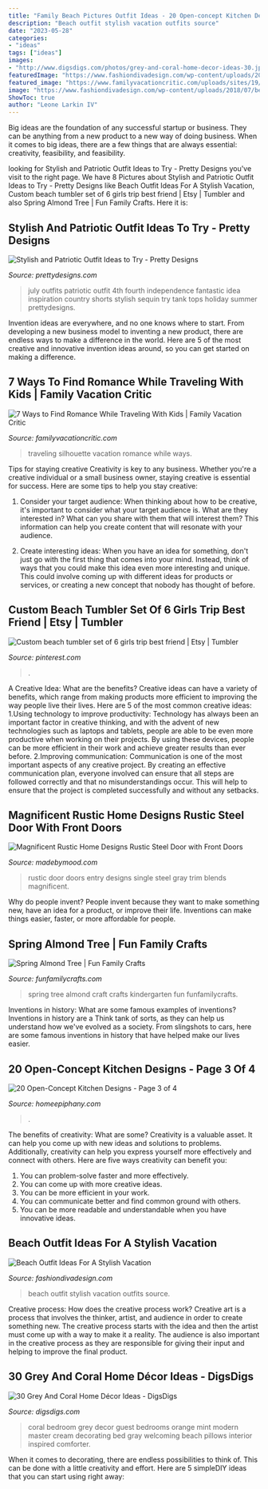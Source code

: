 ```yaml
---
title: "Family Beach Pictures Outfit Ideas - 20 Open-concept Kitchen Designs"
description: "Beach outfit stylish vacation outfits source"
date: "2023-05-28"
categories:
- "ideas"
tags: ["ideas"]
images:
- "http://www.digsdigs.com/photos/grey-and-coral-home-decor-ideas-30.jpg"
featuredImage: "https://www.fashiondivadesign.com/wp-content/uploads/2018/07/beach-outfits-9-.jpg"
featured_image: "https://www.familyvacationcritic.com/uploads/sites/19/2009/01/FamilySilhouette-1024x512.jpg"
image: "https://www.fashiondivadesign.com/wp-content/uploads/2018/07/beach-outfits-9-.jpg"
ShowToc: true
author: "Leone Larkin IV"
---
```



Big ideas are the foundation of any successful startup or business. They can be anything from a new product to a new way of doing business. When it comes to big ideas, there are a few things that are always essential: creativity, feasibility, and feasibility.

	

		
looking for Stylish and Patriotic Outfit Ideas to Try - Pretty Designs you've visit to the right page. We have 8 Pictures about Stylish and Patriotic Outfit Ideas to Try - Pretty Designs like Beach Outfit Ideas For A Stylish Vacation, Custom beach tumbler set of 6 girls trip best friend | Etsy | Tumbler and also Spring Almond Tree | Fun Family Crafts. Here it is:
		
    
## Stylish And Patriotic Outfit Ideas To Try - Pretty Designs

<img loading=lazy src="https://www.prettydesigns.com/wp-content/uploads/2014/07/Fantastic-Patriotic-Outfit-Idea.jpg" onerror="this.onerror=null;this.src='https://tse1.mm.bing.net/th?id=OIP.Wj2SxtFdbGfByrgclYfD4gHaN8&amp;pid=15.1';" alt="Stylish and Patriotic Outfit Ideas to Try - Pretty Designs">

_Source: prettydesigns.com_

>july outfits patriotic outfit 4th fourth independence fantastic idea inspiration country shorts stylish sequin try tank tops holiday summer prettydesigns. 

	

Invention ideas are everywhere, and no one knows where to start. From developing a new business model to inventing a new product, there are endless ways to make a difference in the world. Here are 5 of the most creative and innovative invention ideas around, so you can get started on making a difference.

    
## 7 Ways To Find Romance While Traveling With Kids | Family Vacation Critic

<img loading=lazy src="https://www.familyvacationcritic.com/uploads/sites/19/2009/01/FamilySilhouette-1024x512.jpg" onerror="this.onerror=null;this.src='https://tse1.mm.bing.net/th?id=OIP.ijDoQGZrxl6Yfy2NqQf1tAHaDt&amp;pid=15.1';" alt="7 Ways to Find Romance While Traveling With Kids | Family Vacation Critic">

_Source: familyvacationcritic.com_

>traveling silhouette vacation romance while ways. 

	

Tips for staying creative
Creativity is key to any business. Whether you're a creative individual or a small business owner, staying creative is essential for success. Here are some tips to help you stay creative: 
1. Consider your target audience: When thinking about how to be creative, it's important to consider what your target audience is. What are they interested in? What can you share with them that will interest them? This information can help you create content that will resonate with your audience. 

2. Create interesting ideas: When you have an idea for something, don't just go with the first thing that comes into your mind. Instead, think of ways that you could make this idea even more interesting and unique. This could involve coming up with different ideas for products or services, or creating a new concept that nobody has thought of before. 


    
## Custom Beach Tumbler Set Of 6 Girls Trip Best Friend | Etsy | Tumbler

<img loading=lazy src="https://i.pinimg.com/736x/cb/ea/cc/cbeacc7d3567aa86d468fe63ff37a71b.jpg" onerror="this.onerror=null;this.src='https://tse3.mm.bing.net/th?id=OIP.sWWWYKzUn6-K_Lx9JJlkLwHaJ4&amp;pid=15.1';" alt="Custom beach tumbler set of 6 girls trip best friend | Etsy | Tumbler">

_Source: pinterest.com_

>. 

	

A Creative Idea: What are the benefits?
Creative ideas can have a variety of benefits, which range from making products more efficient to improving the way people live their lives. Here are 5 of the most common creative ideas: 
1.Using technology to improve productivity: Technology has always been an important factor in creative thinking, and with the advent of new technologies such as laptops and tablets, people are able to be even more productive when working on their projects. By using these devices, people can be more efficient in their work and achieve greater results than ever before. 
 2.Improving communication: Communication is one of the most important aspects of any creative project. By creating an effective communication plan, everyone involved can ensure that all steps are followed correctly and that no misunderstandings occur. This will help to ensure that the project is completed successfully and without any setbacks. 
 
    
## Magnificent Rustic Home Designs Rustic Steel Door With Front Doors

<img loading=lazy src="https://madebymood.com/wp-content/uploads/2019/10/Magnificent-Rustic-Home-Designs-Rustic-Steel-Door-With-Entry-Door-Designs-And-Front-Doors-Black-Front-Door-Designs-Ideas-Single-Entry-Doors-Gray.jpg" onerror="this.onerror=null;this.src='https://tse2.mm.bing.net/th?id=OIP.S4xGrANi09p9Mle9VA1JyAAAAA&amp;pid=15.1';" alt="Magnificent Rustic Home Designs Rustic Steel Door with Front Doors">

_Source: madebymood.com_

>rustic door doors entry designs single steel gray trim blends magnificent. 

	

Why do people invent?
People invent because they want to make something new, have an idea for a product, or improve their life. Inventions can make things easier, faster, or more affordable for people.

    
## Spring Almond Tree | Fun Family Crafts

<img loading=lazy src="https://funfamilycrafts.com/wp-content/uploads/2012/03/P1030778.jpg" onerror="this.onerror=null;this.src='https://tse1.mm.bing.net/th?id=OIP.g17_GMfeIx1tkyc3-lDPZAHaJ4&amp;pid=15.1';" alt="Spring Almond Tree | Fun Family Crafts">

_Source: funfamilycrafts.com_

>spring tree almond craft crafts kindergarten fun funfamilycrafts. 

	

Inventions in history: What are some famous examples of inventions?
Inventions in history are a Think tank of sorts, as they can help us understand how we've evolved as a society. From slingshots to cars, here are some famous inventions in history that have helped make our lives easier.

    
## 20 Open-Concept Kitchen Designs - Page 3 Of 4

<img loading=lazy src="https://homeepiphany.com/wp-content/uploads/2017/06/20-Open-Concept-Kitchen-Designs-13.jpg" onerror="this.onerror=null;this.src='https://tse2.mm.bing.net/th?id=OIP.ChL2Xu5flAGV_yORncEb4QHaLH&amp;pid=15.1';" alt="20 Open-Concept Kitchen Designs - Page 3 of 4">

_Source: homeepiphany.com_

>. 

	

The benefits of creativity: What are some?
Creativity is a valuable asset. It can help you come up with new ideas and solutions to problems. Additionally, creativity can help you express yourself more effectively and connect with others. Here are five ways creativity can benefit you: 
1) You can problem-solve faster and more effectively.
2) You can come up with more creative ideas.
3) You can be more efficient in your work.
4) You can communicate better and find common ground with others.
5) You can be more readable and understandable when you have innovative ideas.

    
## Beach Outfit Ideas For A Stylish Vacation

<img loading=lazy src="https://www.fashiondivadesign.com/wp-content/uploads/2018/07/beach-outfits-9-.jpg" onerror="this.onerror=null;this.src='https://tse3.mm.bing.net/th?id=OIP.u5EHzoRPkaURMYPfYHe0-AHaLG&amp;pid=15.1';" alt="Beach Outfit Ideas For A Stylish Vacation">

_Source: fashiondivadesign.com_

>beach outfit stylish vacation outfits source. 

	

Creative process: How does the creative process work?
Creative art is a process that involves the thinker, artist, and audience in order to create something new. The creative process starts with the idea and then the artist must come up with a way to make it a reality. The audience is also important in the creative process as they are responsible for giving their input and helping to improve the final product.

    
## 30 Grey And Coral Home Décor Ideas - DigsDigs

<img loading=lazy src="http://www.digsdigs.com/photos/grey-and-coral-home-decor-ideas-30.jpg" onerror="this.onerror=null;this.src='https://tse1.mm.bing.net/th?id=OIP.GI8-xT4laSB8MU6nmwZ7-QHaJ4&amp;pid=15.1';" alt="30 Grey And Coral Home Décor Ideas - DigsDigs">

_Source: digsdigs.com_

>coral bedroom grey decor guest bedrooms orange mint modern master cream decorating bed gray welcoming beach pillows interior inspired comforter. 

	

When it comes to decorating, there are endless possibilities to think of. This can be done with a little creativity and effort. Here are 5 simpleDIY ideas that you can start using right away:

